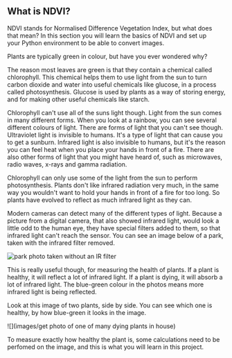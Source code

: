 ## What is NDVI?

<div style="display: flex; flex-wrap: wrap">
<div style="flex-basis: 200px; flex-grow: 1; margin-right: 15px;">
NDVI stands for Normalised Difference Vegetation Index, but what does that mean? In this section you will learn the basics of NDVI and set up your Python environment to be able to convert images.
</div>
</div>

Plants are typically green in colour, but have you ever wondered why?

The reason most leaves are green is that they contain a chemical called chlorophyll. This chemical helps them to use light from the sun to turn carbon dioxide and water into useful chemicals like glucose, in a process called photosynthesis. Glucose is used by plants as a way of storing energy, and for making other useful chemicals like starch.

Chlorophyll can't use all of the suns light though. Light from the sun comes in many different forms. When you look at a rainbow, you can see several different colours of light. There are forms of light that you can't see though. Ultraviolet light is invisible to humans. It's a type of light that can cause you to get a sunburn. Infrared light is also invisible to humans, but it's the reason you can feel heat when you place your hands in front of a fire. There are also other forms of light that you might have heard of, such as microwaves, radio waves, x-rays and gamma radiation.

Chlorophyll can only use some of the light from the sun to perform photosynthesis. Plants don't like infrared radiation very much, in the same way you wouldn't want to hold your hands in front of a fire for too long. So plants have evolved to reflect as much infrared light as they can.

Modern cameras can detect many of the different types of light. Because a picture from a digital camera, that also showed infrared light, would look a little odd to the human eye, they have special filters added to them, so that infrared light can't reach the sensor. You can see an image below of a park, taken with the infrared filter removed.

![park photo taken without an IR filter](images/original.png)

This is really useful though, for measuring the health of plants. If a plant is healthy, it will reflect a lot of infrared light. If a plant is dying, it will absorb a lot of infrared light. The blue-green colour in the photos means more infrared light is being reflected.

Look at this image of two plants, side by side. You can see which one is healthy, by how blue-green it looks in the image.

![](images/get photo of one of many dying plants in house)

To measure exactly how healthy the plant is, some calculations need to be perfomed on the image, and this is what you will learn in this project.